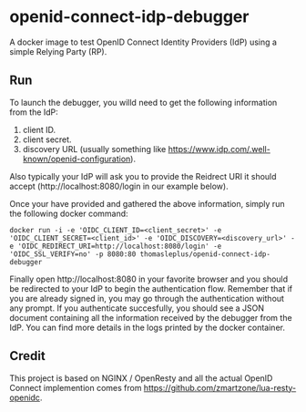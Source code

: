 # openid-connect-idp-debugger
A docker image to test OpenID Connect Identity Providers (IdP) using a simple Relying Party (RP).

## Run

To launch the debugger, you willd need to get the following information from the IdP:

1. client ID.
1. client secret.
1. discovery URL (usually something like https://www.idp.com/.well-known/openid-configuration).

Also typically your IdP will ask you to provide the Reidrect URI it should accept (http://localhost:8080/login in our example below).

Once your have provided and gathered the above information, simply run the following docker command:

```
docker run -i -e 'OIDC_CLIENT_ID=<client_secret>' -e 'OIDC_CLIENT_SECRET=<client_id>' -e 'OIDC_DISCOVERY=<discovery_url>' -e 'OIDC_REDIRECT_URI=http://localhost:8080/login' -e 'OIDC_SSL_VERIFY=no' -p 8080:80 thomasleplus/openid-connect-idp-debugger
```

Finally open http://localhost:8080 in your favorite browser and you should be redirected to your IdP to begin the authentication flow. Remember that if you are already signed in, you may go through the authentication without any prompt. If you authenticate succesfully, you should see a JSON document containing all the information received by the debugger from the IdP. You can find more details in the logs printed by the docker container.

## Credit

This project is based on NGINX / OpenResty and all the actual OpenID Connect implemention comes from https://github.com/zmartzone/lua-resty-openidc.
